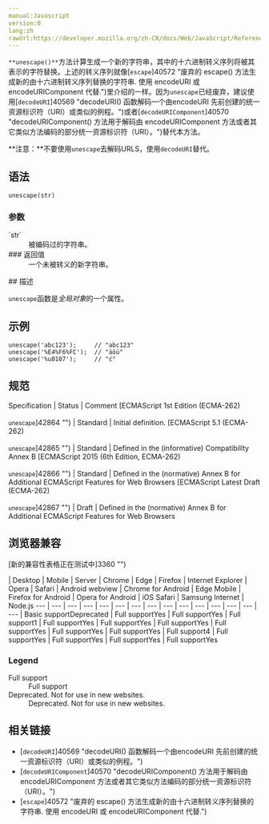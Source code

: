 ```yaml
---
manual:Javascript
version:0
lang:zh
rawUrl:https://developer.mozilla.org/zh-CN/docs/Web/JavaScript/Reference/Global_Objects/unescape
---
```






`**unescape()**`方法计算生成一个新的字符串，其中的十六进制转义序列将被其表示的字符替换。上述的转义序列就像[`escape`]40572 "废弃的 escape() 方法生成新的由十六进制转义序列替换的字符串. 使用 encodeURI 或 encodeURIComponent 代替.")里介绍的一样。因为`unescape`已经废弃，建议使用[`decodeURI`]40569 "decodeURI() 函数解码一个由encodeURI 先前创建的统一资源标识符（URI）或类似的例程。")或者[`decodeURIComponent`]40570 "decodeURIComponent() 方法用于解码由 encodeURIComponent 方法或者其它类似方法编码的部分统一资源标识符（URI）。")替代本方法。

**注意：**不要使用`unescape`去解码URLS，使用`decodeURI`替代。

## 语法<a name="语法"></a>

```
unescape(str)
```

### 参数<a name="参数"></a>
<dl><dt id=''>`str`</dt><dd>被编码过的字符串。</dd><dt id=''>
### 返回值<a name="返回值"></a>
</dt><dd>一个未被转义的新字符串。</dd></dl>
## 描述<a name="描述"></a>


`unescape`函数是*全局对象*的一个属性。


## 示例<a name="示例"></a>

```
unescape('abc123');     // "abc123"
unescape('%E4%F6%FC');  // "äöü"
unescape('%u0107');     // "ć"
```

## 规范<a name="规范"></a>

Specification | Status | Comment 
[ECMAScript 1st Edition (ECMA-262)<br></br><small>unescape</small>]42864 "") | Standard | Initial definition. 
[ECMAScript 5.1 (ECMA-262)<br></br><small>unescape</small>]42865 "") | Standard | Defined in the (informative) Compatibility Annex B 
[ECMAScript 2015 (6th Edition, ECMA-262)<br></br><small>unescape</small>]42866 "") | Standard | Defined in the (normative) Annex B for Additional ECMAScript Features for Web Browsers 
[ECMAScript Latest Draft (ECMA-262)<br></br><small>unescape</small>]42867 "") | Draft | Defined in the (normative) Annex B for Additional ECMAScript Features for Web Browsers 


## 浏览器兼容<a name="浏览器兼容"></a>
[新的兼容性表格正在测试中<i></i>]3360 "")

 | <abbr>Desktop<i></i></abbr> | <abbr>Mobile<i></i></abbr> | <abbr>Server<i></i></abbr> 
 | <abbr>Chrome<i></i></abbr> | <abbr>Edge<i></i></abbr> | <abbr>Firefox<i></i></abbr> | <abbr>Internet Explorer<i></i></abbr> | <abbr>Opera<i></i></abbr> | <abbr>Safari<i></i></abbr> | <abbr>Android webview<i></i></abbr> | <abbr>Chrome for Android<i></i></abbr> | <abbr>Edge Mobile<i></i></abbr> | <abbr>Firefox for Android<i></i></abbr> | <abbr>Opera for Android<i></i></abbr> | <abbr>iOS Safari<i></i></abbr> | <abbr>Samsung Internet<i></i></abbr> | <abbr>Node.js<i></i></abbr> 
 ---  |  ---  |  ---  |  ---  |  ---  |  ---  |  ---  |  ---  |  ---  |  ---  |  ---  |  ---  |  ---  |  ---  |  ---  | 
Basic support<abbr>Deprecated<i></i></abbr> | <abbr>Full support</abbr>Yes | <abbr>Full support</abbr>Yes | <abbr>Full support</abbr>1 | <abbr>Full support</abbr>Yes | <abbr>Full support</abbr>Yes | <abbr>Full support</abbr>Yes | <abbr>Full support</abbr>Yes | <abbr>Full support</abbr>Yes | <abbr>Full support</abbr>Yes | <abbr>Full support</abbr>4 | <abbr>Full support</abbr>Yes | <abbr>Full support</abbr>Yes | <abbr>Full support</abbr>Yes | <abbr>Full support</abbr>Yes 


### Legend<a name="Legend"></a>
<dl><dt id=''><abbr>Full support</abbr></dt><dd>Full support</dd><dt id=''><abbr>Deprecated. Not for use in new websites.<i></i></abbr></dt><dd>Deprecated. Not for use in new websites.</dd></dl>

## 相关链接<a name="相关链接"></a>

* [`decodeURI`]40569 "decodeURI() 函数解码一个由encodeURI 先前创建的统一资源标识符（URI）或类似的例程。")
* [`decodeURIComponent`]40570 "decodeURIComponent() 方法用于解码由 encodeURIComponent 方法或者其它类似方法编码的部分统一资源标识符（URI）。")
* [`escape`]40572 "废弃的 escape() 方法生成新的由十六进制转义序列替换的字符串. 使用 encodeURI 或 encodeURIComponent 代替.")




